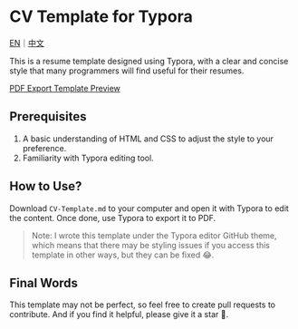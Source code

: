 # CV Template for Typora

[EN](https://github.com/harrisblog/typora-cv-template)｜[中文](https://github.com/harrisblog/typora-cv-template/blob/main/README%20-%20CN.md)

This is a resume template designed using Typora, with a clear and concise style that many programmers will find useful for their resumes.

[PDF Export Template Preview](https://github.com/harrisblog/typora-cv-template/blob/main/CV-Template.pdf)

## Prerequisites

1. A basic understanding of HTML and CSS to adjust the style to your preference.
2. Familiarity with Typora editing tool.

## How to Use?

Download `CV-Template.md` to your computer and open it with Typora to edit the content. Once done, use Typora to export it to PDF.

> Note: I wrote this template under the Typora editor GitHub theme, which means that there may be styling issues if you access this template in other ways, but they can be fixed 😂.

## Final Words

This template may not be perfect, so feel free to create pull requests to contribute. And if you find it helpful, please give it a star 🌟.